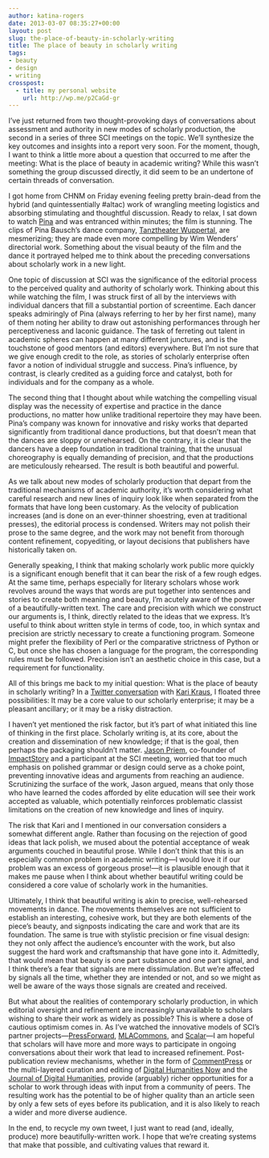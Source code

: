 ```yaml
---
author: katina-rogers
date: 2013-03-07 08:35:27+00:00
layout: post
slug: the-place-of-beauty-in-scholarly-writing
title: The place of beauty in scholarly writing
tags:
- beauty
- design
- writing
crosspost:
  - title: my personal website
    url: http://wp.me/p2CaGd-gr
---
```


I’ve just returned from two thought-provoking days of conversations about assessment and authority in new modes of scholarly production, the second in a series of three SCI meetings on the topic. We’ll synthesize the key outcomes and insights into a report very soon. For the moment, though, I want to think a little more about a question that occurred to me after the meeting: What is the place of beauty in academic writing? While this wasn’t something the group discussed directly, it did seem to be an undertone of certain threads of conversation.  

I got home from CHNM on Friday evening feeling pretty brain-dead from the hybrid (and quintessentially #altac) work of wrangling meeting logistics and absorbing  stimulating and thoughtful discussion. Ready to relax, I sat down to watch [Pina](http://www.imdb.com/title/tt1440266/) and was entranced within minutes; the film is stunning. The clips of Pina Bausch’s dance company, [Tanztheater Wuppertal](http://www.pina-bausch.de/en/dancetheatre/), are mesmerizing; they are made even more compelling by Wim Wenders’ directorial work. Something about the visual beauty of the film and the dance it portrayed helped me to think about the preceding conversations about scholarly work in a new light.

One topic of discussion at SCI was the significance of the editorial process to the perceived quality and authority of scholarly work. Thinking about this while watching the film, I was struck first of all by the interviews with individual dancers that fill a substantial portion of screentime. Each dancer speaks admiringly of Pina (always referring to her by her first name), many of them noting her ability to draw out astonishing performances through her perceptiveness and laconic guidance. The task of ferreting out talent in academic spheres can happen at many different junctures, and is the touchstone of good mentors (and editors) everywhere. But I’m not sure that we give enough credit to the role, as stories of scholarly enterprise often favor a notion of individual struggle and success. Pina’s influence, by contrast, is clearly credited as a guiding force and catalyst, both for individuals and for the company as a whole.

The second thing that I thought about while watching the compelling visual display was the necessity of expertise and practice in the dance productions, no matter how unlike traditional repertoire they may have been. Pina’s company was known for innovative and risky works that departed significantly from traditional dance productions, but that doesn’t mean that the dances are sloppy or unrehearsed. On the contrary, it is clear that the dancers have a deep foundation in traditional training, that the unusual choreography is equally demanding of precision, and that the productions are meticulously rehearsed. The result is both beautiful and powerful.

As we talk about new modes of scholarly production that depart from the traditional mechanisms of academic authority, it’s worth considering what careful research and new lines of inquiry look like when separated from the formats that have long been customary. As the velocity of publication increases (and is done on an ever-thinner shoestring, even at traditional presses), the editorial process is condensed. Writers may not polish their prose to the same degree, and the work may not benefit from thorough content refinement, copyediting, or layout decisions that publishers have historically taken on.  

Generally speaking, I think that making scholarly work public more quickly is a significant enough benefit that it can bear the risk of a few rough edges. At the same time, perhaps especially for literary scholars whose work revolves around the ways that words are put together into sentences and stories to create both meaning and beauty, I’m acutely aware of the power of a beautifully-written text. The care and precision with which we construct our arguments is, I think, directly related to the ideas that we express. It’s useful to think about written style in terms of code, too, in which syntax and precision are strictly necessary to create a functioning program. Someone might prefer the flexibility of Perl or the comparative strictness of Python or C, but once she has chosen a language for the program, the corresponding rules must be followed. Precision isn’t an aesthetic choice in this case, but a requirement for functionality.

All of this brings me back to my initial question: What is the place of beauty in scholarly writing? In a [Twitter conversation](http://storify.com/katinalynn/beauty-and-scholarly-writing) with [Kari Kraus](http://www.karikraus.com/), I floated three possibilities: It may be a core value to our scholarly enterprise; it may be a pleasant ancillary; or it may be a risky distraction.

I haven’t yet mentioned the risk factor, but it’s part of what initiated this line of thinking in the first place. Scholarly writing is, at its core, about the creation and dissemination of new knowledge; if that is the goal, then perhaps the packaging shouldn’t matter. [Jason Priem](http://jasonpriem.org/), co-founder of [ImpactStory](http://impactstory.org/) and a participant at the SCI meeting, worried that too much emphasis on polished grammar or design could serve as a choke point, preventing innovative ideas and arguments from reaching an audience. Scrutinizing the surface of the work, Jason argued, means that only those who have learned the codes afforded by elite education will see their work accepted as valuable, which potentially reinforces problematic classist limitations on the creation of new knowledge and lines of inquiry.

The risk that Kari and I mentioned in our conversation considers a somewhat different angle. Rather than focusing on the rejection of good ideas that lack polish, we mused about the potential acceptance of weak arguments couched in beautiful prose. While I don’t think that this is an especially common problem in academic writing&mdash;I would love it if our problem was an excess of gorgeous prose!&mdash;it is plausible enough that it makes me pause when I think about whether beautiful writing could be considered a core value of scholarly work in the humanities.

Ultimately, I think that beautiful writing is akin to precise, well-rehearsed movements in dance. The movements themselves are not sufficient to establish an interesting, cohesive work, but they are both elements of the piece’s beauty, and signposts indicating the care and work that are its foundation. The same is true with stylistic precision or fine visual design: they not only affect the audience’s encounter with the work, but also suggest the hard work and craftsmanship that have gone into it. Admittedly, that would mean that beauty is one part substance and one part signal, and I think there’s a fear that signals are mere dissimulation. But we’re affected by signals all the time, whether they are intended or not, and so we might as well be aware of the ways those signals are created and received.

But what about the realities of contemporary scholarly production, in which editorial oversight and refinement are increasingly unavailable to scholars wishing to share their work as widely as possible? This is where a dose of cautious optimism comes in. As I’ve watched the innovative models of SCI’s partner projects&mdash;[PressForward](http://pressforward.org/), [MLACommons](http://commons.mla.org/), and [Scalar](http://scalar.usc.edu/)&mdash;I am hopeful that scholars will have more and more ways to participate in ongoing conversations about their work that lead to increased refinement. Post-publication review mechanisms, whether in the form of [CommentPress](http://www.futureofthebook.org/commentpress/) or the multi-layered curation and editing of [Digital Humanities Now](http://digitalhumanitiesnow.org/) and the [Journal of Digital Humanities](http://journalofdigitalhumanities.org/), provide (arguably) richer opportunities for a scholar to work through ideas with input from a community of peers. The resulting work has the potential to be of higher quality than an article seen by only a few sets of eyes before its publication, and it is also likely to reach a wider and more diverse audience.

In the end, to recycle my own tweet, I just want to read (and, ideally, produce) more beautifully-written work. I hope that we’re creating systems that make that possible, and cultivating values that reward it.
